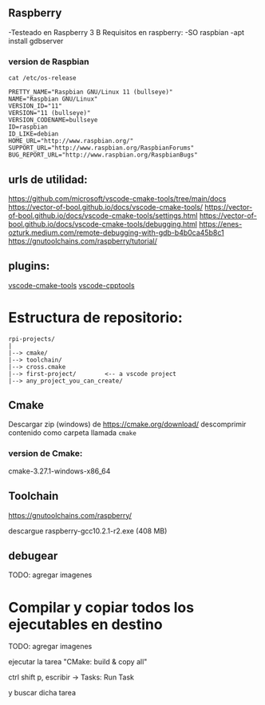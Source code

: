 
## Raspberry

-Testeado en Raspberry 3 B
Requisitos en raspberry:
    -SO raspbian
    -apt install gdbserver

### version de Raspbian
```
cat /etc/os-release

PRETTY_NAME="Raspbian GNU/Linux 11 (bullseye)"
NAME="Raspbian GNU/Linux"
VERSION_ID="11"
VERSION="11 (bullseye)"
VERSION_CODENAME=bullseye
ID=raspbian
ID_LIKE=debian
HOME_URL="http://www.raspbian.org/"
SUPPORT_URL="http://www.raspbian.org/RaspbianForums"
BUG_REPORT_URL="http://www.raspbian.org/RaspbianBugs"
```

## urls de utilidad:
https://github.com/microsoft/vscode-cmake-tools/tree/main/docs
https://vector-of-bool.github.io/docs/vscode-cmake-tools/
https://vector-of-bool.github.io/docs/vscode-cmake-tools/settings.html
https://vector-of-bool.github.io/docs/vscode-cmake-tools/debugging.html
https://enes-ozturk.medium.com/remote-debugging-with-gdb-b4b0ca45b8c1
https://gnutoolchains.com/raspberry/tutorial/


## plugins:
[vscode-cmake-tools](https://marketplace.visualstudio.com/items?itemName=ms-vscode.cmake-tools)
[vscode-cpptools](https://marketplace.visualstudio.com/items?itemName=ms-vscode.cpptools)

# Estructura de repositorio:
```
rpi-projects/
|
|--> cmake/
|--> toolchain/
|--> cross.cmake
|--> first-project/        <-- a vscode project
|--> any_project_you_can_create/
```

## Cmake
Descargar zip (windows) de https://cmake.org/download/
descomprimir contenido como carpeta llamada `cmake`

### version de Cmake:
cmake-3.27.1-windows-x86_64

## Toolchain
https://gnutoolchains.com/raspberry/

descargue raspberry-gcc10.2.1-r2.exe (408 MB)

## debugear

TODO: agregar imagenes


# Compilar y copiar todos los ejecutables en destino

TODO: agregar imagenes

ejecutar la tarea "CMake: build & copy all"

ctrl shift p, escribir -> Tasks: Run Task

y buscar dicha tarea
